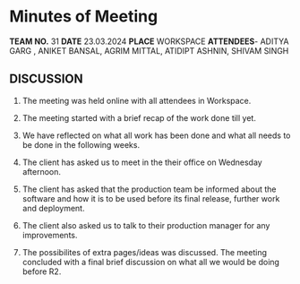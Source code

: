 ﻿# **Minutes of Meeting**

**TEAM NO.** 31
**DATE** 23.03.2024 **PLACE** WORKSPACE
**ATTENDEES**- ADITYA GARG , ANIKET BANSAL, AGRIM MITTAL, ATIDIPT ASHNIN, SHIVAM SINGH

## **DISCUSSION**

1. The meeting was held online with all attendees in Workspace.

2. The meeting started with a brief recap of the work done till yet.

3. We have reflected on what all work has been done and what all needs to be done in the following weeks.

4. The client has asked us to meet in the their office on Wednesday afternoon.

5. The client has asked that the production team be informed about the software and how it is to be used before its final release, further work and deployment.

6. The client also asked us to talk to their production manager for any improvements.

7. The possibilites of extra pages/ideas was discussed. The meeting concluded with a final brief discussion on what all we would be doing before R2.
